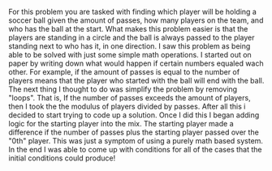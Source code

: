 For this problem you are tasked with finding which player will be holding a soccer ball given the amount of passes, how many players on the team, and who has the ball at the start. What makes
this problem easier is that the players are standing in a circle and the ball is always passed to the player standing next to who has it, in one direction.
I saw this problem as being able to be solved with just some simple math operations. I started out on paper by writing down what would happen if certain numbers equaled wach other.
For example, if the amount of passes is equal to the number of players means that the player who started with the ball will end with the ball. The next thing I thought to do was simplify the
problem by removing "loops". That is, If the number of passes exceeds the amount of players, then I took the the modulus of players divided by passes. After all this i decided to start trying
to code up a solution. Once I did this I began adding logic for the starting player into the mix. The starting player made a difference if the number of passes plus the starting player passed over the "0th"
player. This was just a symptom of using a purely math based system. In the end I was able to come up with conditions for all of the cases that the initial conditions could produce!
